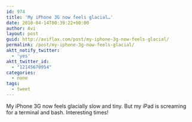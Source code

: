 ```yaml
---
id: 974
title: 'My iPhone 3G now feels glacial…'
date: 2010-04-14T00:39:22+00:00
author: Avi
layout: post
guid: http://aviflax.com/post/my-iphone-3g-now-feels-glacial/
permalink: /post/my-iphone-3g-now-feels-glacial/
aktt_notify_twitter:
  - 'yes'
aktt_twitter_id:
  - "12145670954"
categories:
  - none
tags:
  - tweet
---
```

My iPhone 3G now feels glacially slow and tiny. But my iPad is screaming for a terminal and bash. Interesting times!
